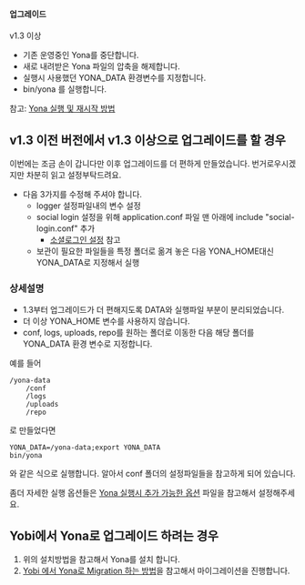 #### 업그레이드

v1.3 이상

- 기존 운영중인 Yona를 중단합니다.
- 새로 내려받은 Yona 파일의 압축을 해제합니다.
- 실행시 사용했던 YONA_DATA 환경변수를 지정합니다.
- bin/yona 를 실행합니다.

참고: [Yona 실행 및 재시작 방법](yona-run-and-restart)


v1.3 이전 버전에서 v1.3 이상으로 업그레이드를 할 경우
---
이번에는 조금 손이 갑니다만 이후 업그레이드를 더 편하게 만들었습니다. 번거로우시겠지만 차분히 읽고 설정부탁드려요.

- 다음 3가지를 수정해 주셔야 합니다.
   - logger 설정파일내의 변수 설정
   - social login 설정을 위해 application.conf 파일 맨 아래에 include "social-login.conf" 추가
       - [소셜로그인 설정](yona-social-login-settings.md) 참고
   - 보관이 필요한 파일들을 특정 폴더로 옮겨 놓은 다음 YONA_HOME대신 YONA_DATA로 지정해서 실행

### 상세설명

- 1.3부터 업그레이드가 더 편해지도록 DATA와 실행파일 부분이 분리되었습니다. 
- 더 이상 YONA_HOME 변수를 사용하지 않습니다.
- conf, logs, uploads, repo를 원하는 폴더로 이동한 다음 해당 폴더를 YONA_DATA 환경 변수로 지정합니다.

예를 들어
```
/yona-data
    /conf
    /logs
    /uploads
    /repo
```
로 만들었다면 
```
YONA_DATA=/yona-data;export YONA_DATA
bin/yona
```
와 같은 식으로 실행합니다. 알아서 conf 폴더의 설정파일들을 참고하게 되어 있습니다.

좀더 자세한 실행 옵션들은 [Yona 실행시 추가 가능한 옵션](yona-run-options.md) 파일을 참고해서 설정해주세요.


Yobi에서 Yona로 업그레이드 하려는 경우
---
1. 위의 설치방법을 참고해서 Yona를 설치 합니다.
2. [Yobi 에서 Yona로 Migration 하는 방법](https://repo.yona.io/yona-projects/yona/post/1)을 참고해서 마이그레이션을 진행합니다.


